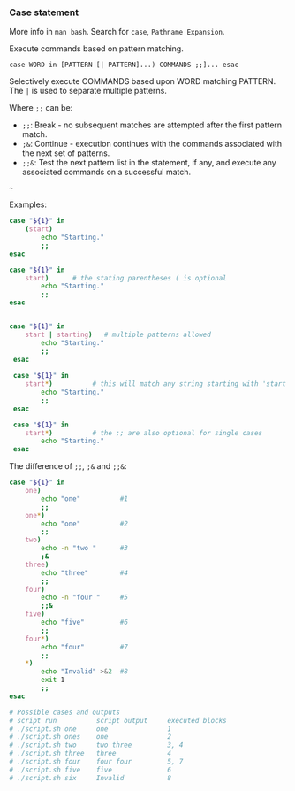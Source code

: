 ### Case statement
More info in `man bash`. Search for `case`, `Pathname Expansion`.

Execute commands based on pattern matching.

`case WORD in [PATTERN [| PATTERN]...) COMMANDS ;;]... esac`

Selectively execute COMMANDS based upon WORD matching PATTERN.  The `|` is used to separate multiple patterns.

Where `;;` can be:
- `;;`: Break - no subsequent matches are attempted after the first pattern match.
- `;&`: Continue - execution continues with the commands associated with the next set of patterns.
- `;;&`: Test the next pattern list in the statement, if any, and execute any associated commands on a successful match.

`~`

Examples:

```bash
case "${1}" in
    (start)
        echo "Starting."
        ;;
esac

case "${1}" in
    start)      # the stating parentheses ( is optional
        echo "Starting."
        ;;
esac


case "${1}" in
    start | starting)   # multiple patterns allowed
        echo "Starting."
        ;;
 esac
 
 case "${1}" in
    start*)          # this will match any string starting with 'start'
        echo "Starting."
        ;;
 esac

 case "${1}" in
    start*)          # the ;; are also optional for single cases
        echo "Starting."
 esac
```

The difference of `;;`, `;&` and `;;&`:
```bash
case "${1}" in
    one)
        echo "one"          #1
        ;;
    one*)
        echo "one"          #2
        ;;
    two)
        echo -n "two "      #3
        ;&
    three)
        echo "three"        #4
        ;;
    four)
        echo -n "four "     #5
        ;;&
    five)
        echo "five"         #6
        ;;
    four*)
        echo "four"         #7
        ;;
    *)
        echo "Invalid" >&2  #8
        exit 1
        ;;
esac

# Possible cases and outputs
# script run          script output     executed blocks
# ./script.sh one     one               1
# ./script.sh ones    one               2
# ./script.sh two     two three         3, 4
# ./script.sh three   three             4
# ./script.sh four    four four         5, 7
# ./script.sh five    five              6
# ./script.sh six     Invalid           8
```

```bash


```